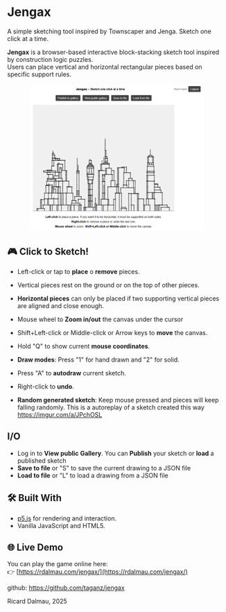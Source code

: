# Jengax  
A simple sketching tool inspired by Townscaper and Jenga. Sketch one click at a time.

**Jengax** is a browser-based interactive block-stacking sketch tool inspired by construction logic puzzles.  
Users can place vertical and horizontal rectangular pieces based on specific support rules.

<div align="center">
    <img src="assets/readme.png" alt="Gameplay preview" width="400">
</div>

## 🎮 Click to Sketch!

- Left-click or tap to **place** o **remove** pieces.
- Vertical pieces rest on the ground or on the top of other pieces.
- **Horizontal pieces** can only be placed if two supporting vertical pieces are aligned and close enough.

- Mouse wheel to **Zoom in/out** the canvas under the cursor
- Shift+Left-click or Middle-click or Arrow keys to **move** the canvas.

- Hold "Q" to show current **mouse coordinates**.

- **Draw modes**: Press "1" for hand drawn and "2" for solid.
- Press "A" to **autodraw** current sketch.
- Right-click to **undo**.
- **Random generated sketch**: Keep mouse pressed and pieces will keep falling randomly. This is a autoreplay of a sketch created this way https://imgur.com/a/JPchOSL

## I/O

- Log in to **View public Gallery**. You can **Publish** your sketch or **load** a published sketch
- **Save to file** or "S" to save the current drawing to a JSON file
- **Load to file** or "L" to load a drawing from a JSON file


## 🛠 Built With

- [p5.js](https://p5js.org/) for rendering and interaction.
- Vanilla JavaScript and HTML5.

## 🌐 Live Demo

You can play the game online here:  
👉 [https://rdalmau.com/jengax/](https://rdalmau.com/jengax/)





github: https://github.com/taganz/jengax

Ricard Dalmau, 2025




